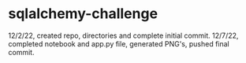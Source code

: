 # sqlalchemy-challenge
12/2/22, created repo, directories and complete initial commit. 
12/7/22, completed notebook and app.py file, generated PNG's, pushed final commit. 